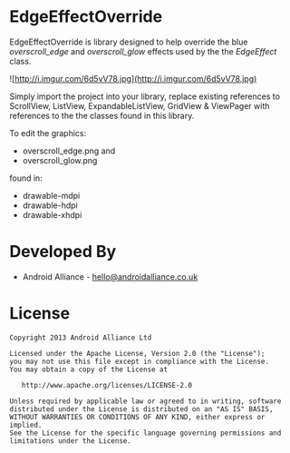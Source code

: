 EdgeEffectOverride
=================

EdgeEffectOverride is library designed to help override the 
blue *overscroll_edge* and *overscroll_glow* effects used by
the the *EdgeEffect* class.

![http://i.imgur.com/6d5vV78.jpg](http://i.imgur.com/6d5vV78.jpg)

Simply import the project into your library, replace existing
references to ScrollView, ListView, ExpandableListView, GridView & ViewPager
with references to the the classes found in this library.

To edit the graphics:

* overscroll_edge.png
  and 
* overscroll_glow.png

found in:

* drawable-mdpi
* drawable-hdpi
* drawable-xhdpi



Developed By
============

* Android Alliance - <hello@androidalliance.co.uk>



License
=======

    Copyright 2013 Android Alliance Ltd

    Licensed under the Apache License, Version 2.0 (the "License");
    you may not use this file except in compliance with the License.
    You may obtain a copy of the License at

       http://www.apache.org/licenses/LICENSE-2.0

    Unless required by applicable law or agreed to in writing, software
    distributed under the License is distributed on an "AS IS" BASIS,
    WITHOUT WARRANTIES OR CONDITIONS OF ANY KIND, either express or implied.
    See the License for the specific language governing permissions and
    limitations under the License.

